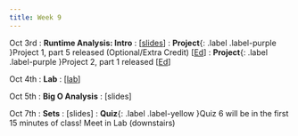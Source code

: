 ```yaml
---
title: Week 9
---
```


Oct 3rd
: **Runtime Analysis: Intro**
  : [[slides](https://docs.google.com/presentation/d/1ci6QdrJhlfk8ZnscIVGSBU4nzriODgLr/edit?usp=sharing&ouid=114310739312164916072&rtpof=true&sd=true)]
: **Project**{: .label .label-purple }Project 1, part 5 released (Optional/Extra Credit) [[Ed](https://edstem.org/us/courses/24414/lessons/45464/slides/260221)]
: **Project**{: .label .label-purple }Project 2, part 1 released [[Ed](https://edstem.org/us/courses/24414/lessons/45477/slides/260301)]

Oct 4th
: **Lab**
  : [[lab](https://edstem.org/us/courses/24414/lessons/45345/slides/260695)]

Oct 5th
: **Big O Analysis**
  : [slides]

Oct 7th
: **Sets**
  : [slides]
: **Quiz**{: .label .label-yellow }Quiz 6 will be in the first 15 minutes of class! Meet in Lab (downstairs)

